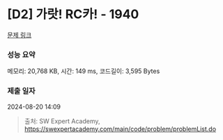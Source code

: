 # [D2] 가랏! RC카! - 1940 

[문제 링크](https://swexpertacademy.com/main/code/problem/problemDetail.do?contestProbId=AV5PjMgaALgDFAUq) 

### 성능 요약

메모리: 20,768 KB, 시간: 149 ms, 코드길이: 3,595 Bytes

### 제출 일자

2024-08-20 14:09



> 출처: SW Expert Academy, https://swexpertacademy.com/main/code/problem/problemList.do